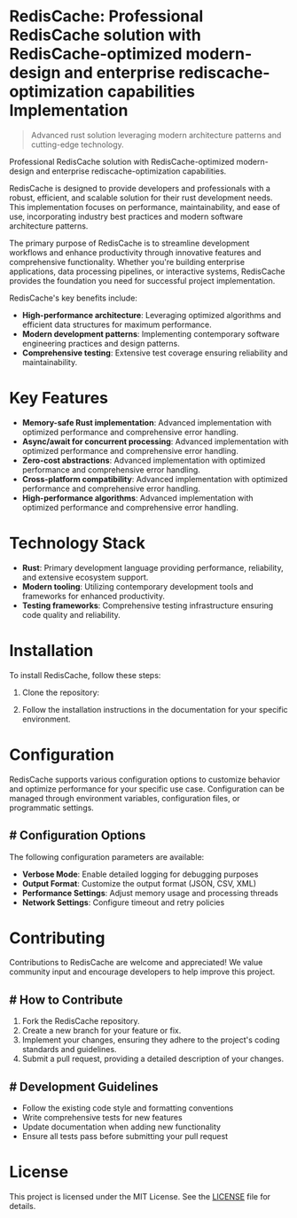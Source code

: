 <!-- fallback_RedisCache_20251003221519_88340 -->

# RedisCache: Professional RedisCache solution with RedisCache-optimized modern-design and enterprise rediscache-optimization capabilities Implementation
> Advanced rust solution leveraging modern architecture patterns and cutting-edge technology.

Professional RedisCache solution with RedisCache-optimized modern-design and enterprise rediscache-optimization capabilities.

RedisCache is designed to provide developers and professionals with a robust, efficient, and scalable solution for their rust development needs. This implementation focuses on performance, maintainability, and ease of use, incorporating industry best practices and modern software architecture patterns.

The primary purpose of RedisCache is to streamline development workflows and enhance productivity through innovative features and comprehensive functionality. Whether you're building enterprise applications, data processing pipelines, or interactive systems, RedisCache provides the foundation you need for successful project implementation.

RedisCache's key benefits include:

* **High-performance architecture**: Leveraging optimized algorithms and efficient data structures for maximum performance.
* **Modern development patterns**: Implementing contemporary software engineering practices and design patterns.
* **Comprehensive testing**: Extensive test coverage ensuring reliability and maintainability.

# Key Features

* **Memory-safe Rust implementation**: Advanced implementation with optimized performance and comprehensive error handling.
* **Async/await for concurrent processing**: Advanced implementation with optimized performance and comprehensive error handling.
* **Zero-cost abstractions**: Advanced implementation with optimized performance and comprehensive error handling.
* **Cross-platform compatibility**: Advanced implementation with optimized performance and comprehensive error handling.
* **High-performance algorithms**: Advanced implementation with optimized performance and comprehensive error handling.

# Technology Stack

* **Rust**: Primary development language providing performance, reliability, and extensive ecosystem support.
* **Modern tooling**: Utilizing contemporary development tools and frameworks for enhanced productivity.
* **Testing frameworks**: Comprehensive testing infrastructure ensuring code quality and reliability.

# Installation

To install RedisCache, follow these steps:

1. Clone the repository:


2. Follow the installation instructions in the documentation for your specific environment.

# Configuration

RedisCache supports various configuration options to customize behavior and optimize performance for your specific use case. Configuration can be managed through environment variables, configuration files, or programmatic settings.

## # Configuration Options

The following configuration parameters are available:

* **Verbose Mode**: Enable detailed logging for debugging purposes
* **Output Format**: Customize the output format (JSON, CSV, XML)
* **Performance Settings**: Adjust memory usage and processing threads
* **Network Settings**: Configure timeout and retry policies

# Contributing

Contributions to RedisCache are welcome and appreciated! We value community input and encourage developers to help improve this project.

## # How to Contribute

1. Fork the RedisCache repository.
2. Create a new branch for your feature or fix.
3. Implement your changes, ensuring they adhere to the project's coding standards and guidelines.
4. Submit a pull request, providing a detailed description of your changes.

## # Development Guidelines

* Follow the existing code style and formatting conventions
* Write comprehensive tests for new features
* Update documentation when adding new functionality
* Ensure all tests pass before submitting your pull request

# License

This project is licensed under the MIT License. See the [LICENSE](https://github.com/Nurulika/RedisCache/blob/main/LICENSE) file for details.

